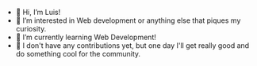 - 👋 Hi, I’m Luis!
- 👀 I’m interested in Web development or anything else that piques my curiosity.
- 🌱 I’m currently learning Web Development!
- 💞️ I don't have any contributions yet, but one day I'll get really good and do something cool for the community.
